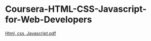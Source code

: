 # Coursera-HTML-CSS-Javascript-for-Web-Developers

[Html, css, Javascript.pdf](https://github.com/Vyshnavi-V/Coursera-HTML-CSS-Javascript-for-Web-Developers/files/9947589/Html.css.Javascript.pdf)
